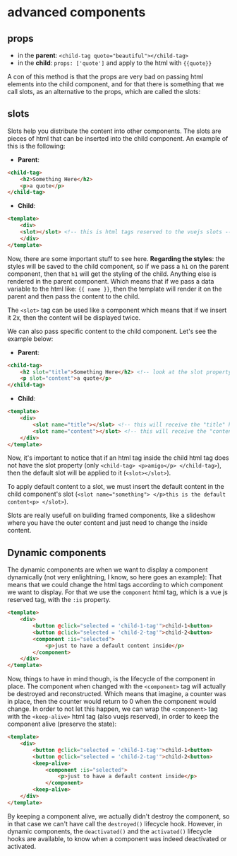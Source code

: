 # advanced components

## props
 - in the **parent**:  `<child-tag quote="beautiful"></child-tag>`
 - in the **child**:   `props: ['quote']` and apply to the html with `{{quote}}`

A con of this method is that the props are very bad on passing html elements into the child component, and for that there is something that we call slots, as an alternative to the props, which are called the slots:

## slots
Slots help you distribute the content into other components.
The slots are pieces of html that can be inserted into the child component. An example of this is the following:
 - **Parent**:
```html
<child-tag>
    <h2>Something Here</h2>
    <p>a quote</p>
</child-tag>
```
 - **Child**:
```html
<template>
    <div>
    <slot></slot> <!-- this is html tags reserved to the vuejs slots -->
    </div>
</template>
```

Now, there are some important stuff to see here.
**Regarding the styles**: the styles will be saved to the child component, so if we pass a `h1` on the parent component, then that `h1` will get the styling of the child.
Anything else is rendered in the parent component. Which means that if we pass a data variable to the html like: `{{ name }}`, then the template will render it on the parent and then pass the content to the child.

The `<slot>` tag can be used like a component which means that if we insert it 2x, then the content will be displayed twice. 

We can also pass specific content to the child component. Let's see the example below:
 - **Parent**:
```html
<child-tag>
    <h2 slot="title">Something Here</h2> <!-- look at the slot property assigned to "title"-->
    <p slot="content">a quote</p>
</child-tag>
```
 - **Child**:
```html
<template>
    <div>
        <slot name="title"></slot> <!-- this will receive the "title" html that it was passed from the parent component -->
        <slot name="content"></slot> <!-- this will receive the "content" html that it was passed from the parent component -->    
    </div>
</template>
```

Now, it's important to notice that if an html tag inside the child html tag does not have the slot property (only `<child-tag> <p>amigo</p> </child-tag>`), then the default slot will be applied to it (`<slot></slot>`).

To apply default content to a slot, we must insert the default content in the child component's slot (`<slot name="something"> </p>this is the default content<p> </slot>`).

Slots are really usefull on building framed components, like a slideshow where you have the outer content and just need to change the inside content.

## Dynamic components

The dynamic components are when we want to display a component dynamically (not very enlightning, I know, so here goes an example):
That means that we could change the html tags according to which component we want to display. For that we use the `component` html tag, which is a vue js reserved tag, with the `:is` property. 
```html
<template>
    <div>
        <button @click="selected = 'child-1-tag'">child-1<button>
        <button @click="selected = 'child-2-tag'">child-2<button>
        <component :is="selected">
            <p>just to have a default content inside</p>
        </component>
    </div>
</template>
``` 

Now, things to have in mind though, is the lifecycle of the component in place.
The component when changed with the `<component>` tag will actually be destroyed and reconstructed. Which means that imagine, a counter was in place, then the counter would return to 0 when the component would change.
In order to not let this happen, we can wrap the `<component>` tag with the `<keep-alive>` html tag (also vuejs reserved), in order to keep the component alive (preserve the state):
```html
<template>
    <div>
        <button @click="selected = 'child-1-tag'">child-1<button>
        <button @click="selected = 'child-2-tag'">child-2<button>
        <keep-alive>
            <component :is="selected">
                <p>just to have a default content inside</p>
            </component>
        <keep-alive>
    </div>
</template>
``` 

By keeping a component alive, we actually didn't destroy the component, so in that case we can't have call the `destroyed()` lifecycle hook. However, in dynamic components, the `deactivated()` and the `activated()` lifecycle hooks are available, to know when a component was indeed deactivated or activated.



